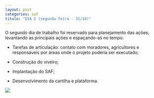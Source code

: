 ```yaml
---
layout: post
categories: saf
titulo: "DIA 2 (segunda-feira - 31/10)"
---
```


O segundo dia de trabalho foi reservado para planejamento das ações, levantando as principais ações e espaçando-as no tempo:
  
- Tarefas de articulação: contato com moradores, agricultores e responsáveis por áreas onde o projeto poderia ser executado;
  
- Construção do viveiro;
  
- Implantação do SAF;
  
- Desenvolvimento da cartilha e plataforma.

![](//c2.staticflickr.com/6/5732/30994462136_0bffd4ec08_b.jpg)
